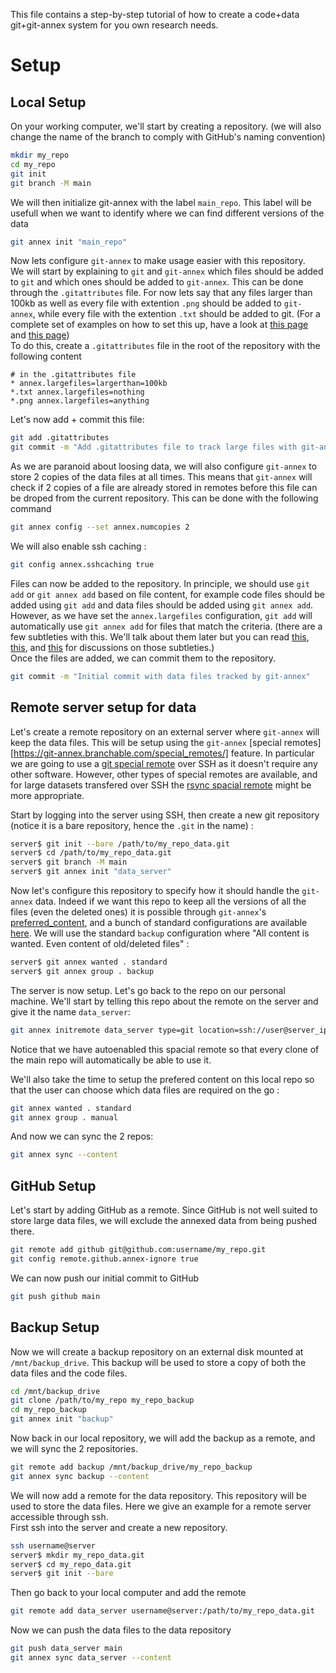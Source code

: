 This file contains a step-by-step tutorial of how to create a code+data git+git-annex system for you own research needs.

# Setup

## Local Setup

On your working computer, we'll start by creating a repository. (we will also change the name of the branch to comply with GitHub's naming convention)
```bash
mkdir my_repo
cd my_repo
git init
git branch -M main
```

We will then initialize git-annex with the label `main_repo`. This label will be usefull when we want to identify where we can find different versions of the data
```bash
git annex init "main_repo"
```

Now lets configure `git-annex` to make usage easier with this repository.  
We will start by explaining to `git` and `git-annex` which files should be added to `git` and which ones should be added to `git-annex`. This can be done through the `.gitattributes` file. For now lets say that any files larger than 100kb as well as every file with extention `.png` should be added to `git-annex`, while every file with the extention `.txt` should be added to git. (For a complete set of examples on how to set this up, have a look at [this page](https://manpages.ubuntu.com/manpages/jammy/man1/git-annex-matching-expression.1.html) and [this page](https://git-annex.branchable.com/tips/largefiles/))  
To do this, create a `.gitattributes` file in the root of the repository with the following content
```git
# in the .gitattributes file
* annex.largefiles=largerthan=100kb
*.txt annex.largefiles=nothing
*.png annex.largefiles=anything
```
Let's now add + commit this file:
```bash
git add .gitattributes
git commit -m "Add .gitattributes file to track large files with git-annex"
```


As we are paranoid about loosing data, we will also configure `git-annex` to store 2 copies of the data files at all times. This means that `git-annex` will check if 2 copies of a file are already stored in remotes before this file can be droped from the current repository. This can be done with the following command
```bash
git annex config --set annex.numcopies 2
```

We will also enable ssh caching :
```bash
git config annex.sshcaching true
```

Files can now be added to the repository. In principle, we should use `git add` or `git annex add` based on file content, for example code files should be added using `git add` and data files should be added using `git annex add`. However, as we have set the `annex.largefiles` configuration, `git add` will automatically use `git annex add` for files that match the criteria. (there are a few subtleties with this. We'll talk about them later but you can read [this](https://git-annex.branchable.com/tips/largefiles/), [this](https://git-annex.branchable.com/forum/Using___39__git_add__39___in_mixed_content_repository__63__/), and [this](https://git-annex.branchable.com/tips/unlocked_files/) for discussions on those subtleties.)  
Once the files are added, we can commit them to the repository. 
```bash
git commit -m "Initial commit with data files tracked by git-annex"
```

## Remote server setup for data

Let's create a remote repository on an external server where `git-annex` will keep the data files. This will be setup using the `git-annex` [special remotes][https://git-annex.branchable.com/special_remotes/] feature. In particular we are going to use a [git special remote](https://git-annex.branchable.com/special_remotes/) over SSH as it doesn't require any other software. However, other types of special remotes are available, and for large datasets transfered over SSH the [rsync spacial remote](https://git-annex.branchable.com/special_remotes/rsync/) might be more appropriate.

Start by logging into the server using SSH, then create a new git repository (notice it is a bare repository, hence the `.git` in the name) :
```bash
server$ git init --bare /path/to/my_repo_data.git
server$ cd /path/to/my_repo_data.git
server$ git branch -M main
server$ git annex init "data_server"
```
Now let's configure this repository to specify how it should handle the `git-annex` data. Indeed if we want this repo to keep all the versions of all the files (even the deleted ones) it is possible through `git-annex`'s [preferred_content](https://git-annex.branchable.com/preferred_content/), and a bunch of standard configurations are available [here](https://git-annex.branchable.com/preferred_content/standard_groups/). We will use the standard `backup` configuration where "All content is wanted. Even content of old/deleted files" :
```bash
server$ git annex wanted . standard
server$ git annex group . backup
```
The server is now setup. Let's go back to the repo on our personal machine. We'll start by telling this repo about the remote on the server and give it the name `data_server`:
```bash
git annex initremote data_server type=git location=ssh://user@server_ip:/path/to/my_repo_data.git autoenable=true
```
Notice that we have autoenabled this spacial remote so that every clone of the main repo will automatically be able to use it.

We'll also take the time to setup the prefered content on this local repo so that the user can choose which data files are required on the go :
```bash
git annex wanted . standard
git annex group . manual
```

And now we can sync the 2 repos:
```bash
git annex sync --content
```









## GitHub Setup

Let's start by adding GitHub as a remote. Since GitHub is not well suited to store large data files, we will exclude the annexed data from being pushed there.
```bash
git remote add github git@github.com:username/my_repo.git
git config remote.github.annex-ignore true
```

We can now push our initial commit to GitHub
```bash
git push github main
```

## Backup Setup

Now we will create a backup repository on an external disk mounted at `/mnt/backup_drive`. This backup will be used to store a copy of both the data files and the code files.  
```bash
cd /mnt/backup_drive
git clone /path/to/my_repo my_repo_backup
cd my_repo_backup
git annex init "backup"
```
Now back in our local repository, we will add the backup as a remote, and we will sync the 2 repositories.
```bash
git remote add backup /mnt/backup_drive/my_repo_backup
git annex sync backup --content
```















We will now add a remote for the data repository. This repository will be used to store the data files. Here we give an example for a remote server accessible through ssh.  
First ssh into the server and create a new repository.
```bash
ssh username@server
server$ mkdir my_repo_data.git
server$ cd my_repo_data.git
server$ git init --bare
```
Then go back to your local computer and add the remote
```bash
git remote add data_server username@server:/path/to/my_repo_data.git
```
Now we can push the data files to the data repository
```bash
git push data_server main
git annex sync data_server --content
```
